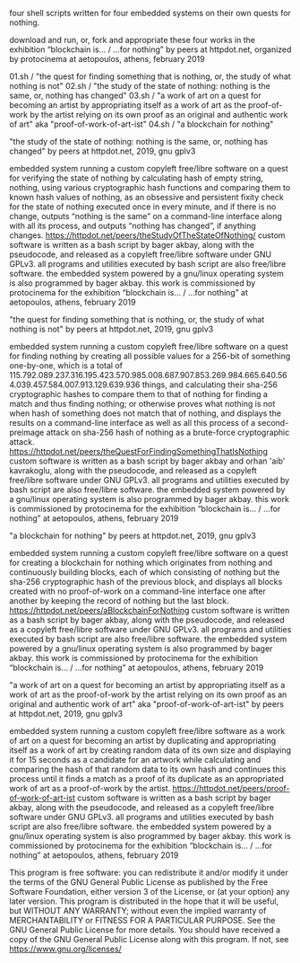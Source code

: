 four shell scripts written for four embedded systems on their own quests for nothing.

download and run, or, fork and appropriate these four works in the exhibition “blockchain is… / …for nothing” by peers at httpdot.net, organized by protocinema at aetopoulos, athens, february 2019


01.sh / "the quest for finding something that is nothing, or, the study of what nothing is not"
02.sh / "the study of the state of nothing: nothing is the same, or, nothing has changed"
03.sh / "a work of art on a quest for becoming an artist by appropriating itself as a work of art as the proof-of-work by the artist relying on its own proof as an original and authentic work of art" aka "proof-of-work-of-art-ist"
04.sh / "a blockchain for nothing"


"the study of the state of nothing: nothing is the same, or, nothing has changed"
by peers at httpdot.net, 2019, gnu gplv3

embedded system running a custom copyleft free/libre software on a quest for verifying the state of nothing by calculating hash of empty string, nothing, using various cryptographic hash functions and comparing them to known hash values of nothing, as an obsessive and persistent fixity check for the state of nothing executed once in every minute, and if there is no change, outputs “nothing is the same” on a command-line interface along with all its process, and outputs “nothing has changed”, if anything changes.
https://httpdot.net/peers/theStudyOfTheStateOfNothing/
custom software is written as a bash script by bager akbay, along with the pseudocode, and released as a copyleft free/libre software under GNU GPLv3. 
all programs and utilities executed by bash script are also free/libre software.
the embedded system powered by a gnu/linux operating system is also programmed by bager akbay.
this work is commissioned by protocinema for the exhibition “blockchain is… / …for nothing” at aetopoulos, athens, february 2019


"the quest for finding something that is nothing, or, the study of what nothing is not"
by peers at httpdot.net, 2019, gnu gplv3

embedded system running a custom copyleft free/libre software on a quest for finding nothing by creating all possible values for a 256-bit of something one-by-one, which is a total of 115.792.089.237.316.195.423.570.985.008.687.907.853.269.984.665.640.564.039.457.584.007.913.129.639.936 things, and calculating their sha-256 cryptographic hashes to compare them to that of nothing for finding a match and thus finding nothing; or otherwise proves what nothing is not when hash of something does not match that of nothing, and displays the results on a command-line interface as well as all this process of a second-preimage attack on sha-256 hash of nothing as a brute-force cryptographic attack. 
https://httpdot.net/peers/theQuestForFindingSomethingThatIsNothing
custom software is written as a bash script by bager akbay and orhan 'aib' kavrakoglu, along with the pseudocode, and released as a copyleft free/libre software under GNU GPLv3. 
all programs and utilities executed by bash script are also free/libre software.
the embedded system powered by a gnu/linux operating system is also programmed by bager akbay.
this work is commissioned by protocinema for the exhibition “blockchain is… / …for nothing” at aetopoulos, athens, february 2019


"a blockchain for nothing"
by peers at httpdot.net, 2019, gnu gplv3

embedded system running a custom copyleft free/libre software on a quest for creating a blockchain for nothing which originates from nothing and continuously building blocks, each of which consisting of nothing but the sha-256 cryptographic hash of the previous block, and displays all blocks created with no proof-of-work on a command-line interface one after another by keeping the record of nothing but the last block.
https://httpdot.net/peers/aBlockchainForNothing
custom software is written as a bash script by bager akbay, along with the pseudocode, and released as a copyleft free/libre software under GNU GPLv3. 
all programs and utilities executed by bash script are also free/libre software.
the embedded system powered by a gnu/linux operating system is also programmed by bager akbay.
this work is commissioned by protocinema for the exhibition “blockchain is… / …for nothing” at aetopoulos, athens, february 2019


"a work of art on a quest for becoming an artist by appropriating itself as a work of art as the proof-of-work by the artist relying on its own proof as an original and authentic work of art" aka "proof-of-work-of-art-ist"
by peers at httpdot.net, 2019, gnu gplv3

embedded system running a custom copyleft free/libre software as a work of art on a quest for becoming an artist by duplicating and appropriating itself as a work of art by creating random data of its own size and displaying it for 15 seconds as a candidate for an artwork while calculating and comparing the hash of that random data to its own hash and continues this process until it finds a match as a proof of its duplicate as an appropriated work of art as a proof-of-work by the artist.
https://httpdot.net/peers/proof-of-work-of-art-ist
custom software is written as a bash script by bager akbay, along with the pseudocode, and released as a copyleft free/libre software under GNU GPLv3. 
all programs and utilities executed by bash script are also free/libre software.
the embedded system powered by a gnu/linux operating system is also programmed by bager akbay.
this work is commissioned by protocinema for the exhibition “blockchain is… / …for nothing” at aetopoulos, athens, february 2019


This program is free software: you can redistribute it and/or modify it under the terms of the GNU General Public License as published by the Free Software Foundation, either version 3 of the License, or (at your option) any later version. This program is distributed in the hope that it will be useful, but WITHOUT ANY WARRANTY; without even the implied warranty of MERCHANTABILITY or FITNESS FOR A PARTICULAR PURPOSE. See the GNU General Public License for more details. You should have received a copy of the GNU General Public License along with this program.  If not, see <https://www.gnu.org/licenses/>
